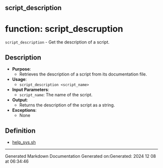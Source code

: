 ## script_description
# function: script_descruption
 `script_description` - Get the description of a script.
## Description
- **Purpose**:
  - Retrieves the description of a script from its documentation file.
- **Usage**: 
  - `script_description <script_name>`
- **Input Parameters**: 
  - `script_name`: The name of the script.
- **Output**: 
  - Returns the description of the script as a string.
- **Exceptions**: 
  - None
## Definition
* [help_sys.sh](/docs/shdoc/bin/shinclude/help_sys_sh.md)

---
Generated Markdown Documentation
Generated on:Generated: 2024 12 08 at 06:34:46
